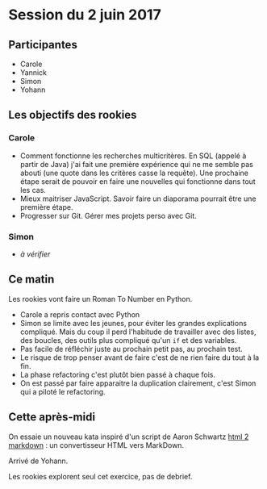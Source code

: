 # Session du 2 juin 2017

## Participantes

- Carole
- Yannick
- Simon
- Yohann


## Les objectifs des rookies


### Carole

- Comment fonctionne les recherches multicritères. En SQL (appelé à partir de
  Java) j'ai fait une première expérience qui ne me semble pas abouti (une
  quote dans les critères casse la requête). Une prochaine étape serait de
  pouvoir en faire une nouvelles qui fonctionne dans tout les cas.
- Mieux maitriser JavaScript. Savoir faire un diaporama pourrait être une
  première étape.
- Progresser sur Git. Gérer mes projets perso avec Git.


### Simon


- _à vérifier_


## Ce matin

Les rookies vont faire un Roman To Number en Python.

- Carole a repris contact avec Python
- Simon se limite avec les jeunes, pour éviter les grandes explications compliqué. Mais du coup il perd l'habitude de travailler avec des listes, des boucles, des outils plus compliqué qu'un `if` et des variables.
- Pas facile de réfléchir juste au prochain petit pas, au prochain test.
- Le risque de trop penser avant de faire c'est de ne rien faire du tout à la fin.
- La phase refactoring c'est plutôt bien passé à chaque fois.
- On est passé par faire apparaitre la duplication clairement, c'est Simon qui a piloté le refactoring.

## Cette après-midi

On essaie un nouveau kata inspiré d'un script de Aaron Schwartz [html 2 markdown](https://github.com/aaronsw/html2text) : un convertisseur HTML vers MarkDown.

Arrivé de Yohann.

Les rookies explorent seul cet exercice, pas de debrief.
